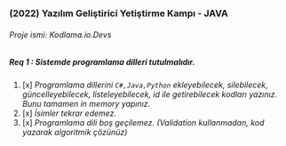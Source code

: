 ### (2022) Yazılım Geliştirici Yetiştirme Kampı - JAVA 
###### Proje ismi: Kodlama.io.Devs

##### Req 1 : Sistemde programlama dilleri tutulmalıdır.

1. [x] _Programlama dillerini `C#,Java,Python` ekleyebilecek, silebilecek, güncelleyebilecek, listeleyebilecek, id ile getirebilecek kodları yazınız. Bunu tamamen in memory yapınız._
2. [x] _İsimler tekrar edemez._
3. [x] _Programlama dili boş geçilemez. (Validation kullanmadan, kod yazarak algoritmik çözünüz)_